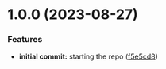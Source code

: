 # 1.0.0 (2023-08-27)


### Features

* **initial commit:** starting the repo ([f5e5cd8](https://github.com/luvsscorpius/API-GitHub/commit/f5e5cd8810d930c1c38ce41b06c23467a72b0ae9))
